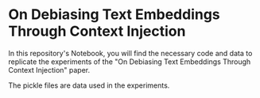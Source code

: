 # On Debiasing Text Embeddings Through Context Injection


In this repository's Notebook, you will find the necessary code and data to replicate the experiments of the "On Debiasing Text Embeddings Through Context Injection" paper.


The pickle files are data used in the experiments.
